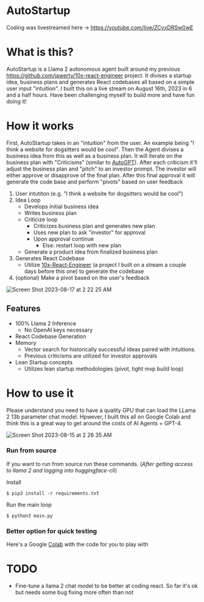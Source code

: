 # AutoStartup
Coding was livestreamed here -> https://youtube.com/live/ZCyxDRSw0wE

# What is this?
AutoStartup is a Llama 2 autonomous agent built around my previous https://github.com/jawerty/10x-react-engineer project. It divises a startup idea, business plans and generates React codebases all based on a simple user input "intuition". I built this on a live stream on August 16th, 2023 in 6 and a half hours. Have been challenging myself to build more and have fun doing it!

# How it works
First, AutoStartup takes in an "intuition" from the user. An example being "I think a website for dogsitters would be cool". Then the Agent divises a business idea from this as well as a business plan. It will iterate on the business plan with "Criticisms" (similar to [AutoGPT](https://github.com/Significant-Gravitas/Auto-GPT)). After each criticism it'll adjust the business plan and "pitch" to an investor prompt. The investor will either approve or disapprove of the final plan. After this final approval it will generate the code base and perform "pivots" based on user feedback

1) User intutiton (e.g. "I think a website for dogsitters would be cool")
2) Idea Loop
	- Develops initial business idea
	- Writes business plan
	- Criticize loop
		- Criticizes business plan and generates new plan
		- Uses new plan to ask "investor" for approval
		- Upon approval continue
			- Else: restart loop with new plan
	- Generate a product idea from finalized business plan
3) Generates React Codebase
	- Utilize [10x-React-Engineer](https://github.com/jawerty/10x-react-engineer) (a project I built on a stream a couple days before this one) to generate the codebase
4) (optional) Make a pivot based on the user's feedback

![Screen Shot 2023-08-17 at 2 22 25 AM](https://github.com/jawerty/AutoStartup/assets/1999719/e514d74f-5687-46c6-9e17-afe729c68241)

## Features
- 100% Llama 2 Inference
	- No OpenAI keys necessary
- React Codebase Generation
- Memory
	- Vector search for historically successful ideas paired with intuitions.
	- Previous criticisms are utilized for investor approvals
- Lean Startup concepts
	- Utilizes lean startup methodologies (pivot, tight mvp build loop)

# How to use it
Please understand you need to have a quality GPU that can load the LLama 2 13b parameter chat model. Hpwever, I built this all on Google Colab and think this is a great way to get around the costs of AI Agents + GPT-4.

![Screen Shot 2023-08-15 at 2 26 35 AM](https://github.com/jawerty/AutoStartup/assets/1999719/d182ff78-77f3-46de-bd3b-7255b2918ec4)

### Run from source
If you want to run from source run these commands. (*After getting access to llama 2 and logging into huggingface-cli*)

Install
```
$ pip3 install -r requirements.txt
```

Run the main loop
```
$ python3 main.py
```

### Better option for quick testing
Here's a Google [Colab](https://colab.research.google.com/drive/1Piw69Bs6aQUj55jTdBHQcCHdM9ZSDpLa?usp=sharing) with the code for you to play with

# TODO
- Fine-tune a llama 2 chat model to be better at coding react. So far it's ok but needs some bug fixing more often than not
